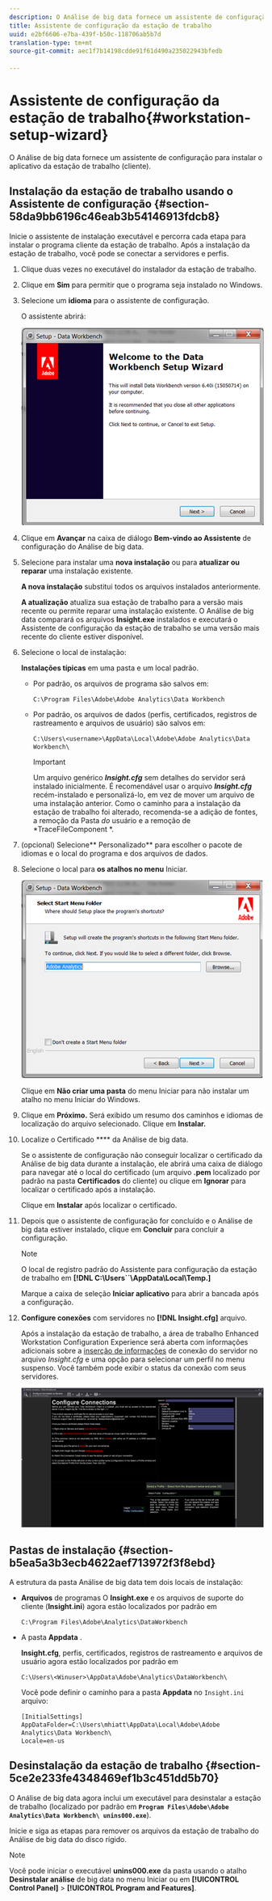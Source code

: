 ```yaml
---
description: O Análise de big data fornece um assistente de configuração para instalar o aplicativo da estação de trabalho (cliente).
title: Assistente de configuração da estação de trabalho
uuid: e2bf6606-e7ba-439f-b50c-118706ab5b7d
translation-type: tm+mt
source-git-commit: aec1f7b14198cdde91f61d490a235022943bfedb

---
```



# Assistente de configuração da estação de trabalho{#workstation-setup-wizard}

O Análise de big data fornece um assistente de configuração para instalar o aplicativo da estação de trabalho (cliente).

## Instalação da estação de trabalho usando o Assistente de configuração {#section-58da9bb6196c46eab3b54146913fdcb8}

Inicie o assistente de instalação executável e percorra cada etapa para instalar o programa cliente da estação de trabalho. Após a instalação da estação de trabalho, você pode se conectar a servidores e perfis.

1. Clique duas vezes no executável do instalador da estação de trabalho.
1. Clique em **Sim** para permitir que o programa seja instalado no Windows.
1. Selecione um **idioma** para o assistente de configuração.

   O assistente abrirá:

   ![](assets/6_4_workstation_wizard.png)

1. Clique em **Avançar** na caixa de diálogo **Bem-vindo ao Assistente** de configuração do Análise de big data.

1. Selecione para instalar uma **nova instalação** ou para **atualizar ou reparar** uma instalação existente.

   **A nova instalação** substitui todos os arquivos instalados anteriormente.

   **A atualização** atualiza sua estação de trabalho para a versão mais recente ou permite reparar uma instalação existente. O Análise de big data comparará os arquivos **Insight.exe** instalados e executará o Assistente de configuração da estação de trabalho se uma versão mais recente do cliente estiver disponível.

1. Selecione o local de instalação:

   **Instalações típicas** em uma pasta e um local padrão.

   * Por padrão, os arquivos de programa são salvos em:

      ```
      C:\Program Files\Adobe\Adobe Analytics\Data Workbench
      ```

   * Por padrão, os arquivos de dados (perfis, certificados, registros de rastreamento e arquivos de usuário) são salvos em:

      ```
      C:\Users\<username>\AppData\Local\Adobe\Adobe Analytics\Data Workbench\
      ```

      >[!IMPORTANT]
      >
      >Um arquivo genérico ***Insight.cfg*** sem detalhes do servidor será instalado inicialmente. É recomendável usar o arquivo ***Insight.cfg*** recém-instalado e personalizá-lo, em vez de mover um arquivo de uma instalação anterior. Como o caminho para a instalação da estação de trabalho foi alterado, recomenda-se a adição de fontes, a remoção da Pasta *do* usuário e a remoção de *TraceFileComponent *.

1. (opcional) Selecione** Personalizado** para escolher o pacote de idiomas e o local do programa e dos arquivos de dados.
1. Selecione o local para **os atalhos no menu** Iniciar.

   ![](assets/6_4_workstation_wizard_folder.png)

   Clique em **Não criar uma pasta** do menu Iniciar para não instalar um atalho no menu Iniciar do Windows.

1. Clique em **Próximo.** Será exibido um resumo dos caminhos e idiomas de localização do arquivo selecionado. Clique em **Instalar.**

1. Localize o Certificado **** da Análise de big data.

   Se o assistente de configuração não conseguir localizar o certificado da Análise de big data durante a instalação, ele abrirá uma caixa de diálogo para navegar até o local do certificado (um arquivo **.pem** localizado por padrão na pasta **Certificados** do cliente) ou clique em **Ignorar** para localizar o certificado após a instalação.

   Clique em **Instalar** após localizar o certificado.

1. Depois que o assistente de configuração for concluído e o Análise de big data estiver instalado, clique em **Concluir** para concluir a configuração.

   >[!NOTE]
   >
   >O local de registro padrão do Assistente para configuração da estação de trabalho em **[!DNL C:\Users\`<userName>`\AppData\Local\Temp.]**

   Marque a caixa de seleção **Iniciar aplicativo** para abrir a bancada após a configuração.

1. **Configure conexões** com servidores no **[!DNL Insight.cfg]** arquivo.

   Após a instalação da estação de trabalho, a área de trabalho Enhanced Workstation Configuration Experience será aberta com informações adicionais sobre a [inserção de informações](/help/home/c-get-started/c-insght-config-param.md) de conexão do servidor no arquivo *Insight.cfg* e uma opção para selecionar um perfil no menu suspenso. Você também pode exibir o status da conexão com seus servidores.

   ![](assets/6_4_workstation_install_conf_conn.png)

## Pastas de instalação {#section-b5ea5a3b3ecb4622aef713972f3f8ebd}

A estrutura da pasta Análise de big data tem dois locais de instalação:

* **Arquivos** de programas O **Insight.exe** e os arquivos de suporte do cliente (**Insight.ini**) agora estão localizados por padrão em

   ```
   C:\Program Files\Adobe\Analytics\DataWorkbench
   ```

* A pasta **Appdata** .

   **Insight.cfg**, perfis, certificados, registros de rastreamento e arquivos de usuário agora estão localizados por padrão em

   ```
   C:\Users\<Winuser>\AppData\Adobe\Analytics\DataWorkbench\ 
   ```

   Você pode definir o caminho para a pasta **Appdata** no `Insight.ini` arquivo:

   ```
   [InitialSettings] 
   AppDataFolder=C:\Users\mhiatt\AppData\Local\Adobe\Adobe Analytics\Data Workbench\ 
   Locale=en-us
   ```

## Desinstalação da estação de trabalho {#section-5ce2e233fe4348469ef1b3c451dd5b70}

O Análise de big data agora inclui um executável para desinstalar a estação de trabalho (localizado por padrão em **`Program Files\Adobe\Adobe Analytics\Data Workbench\ unins000.exe`**).

Inicie e siga as etapas para remover os arquivos da estação de trabalho do Análise de big data do disco rígido.

>[!NOTE]
>
>Você pode iniciar o executável **unins000.exe** da pasta usando o atalho **Desinstalar análise** de big data no menu Iniciar ou em **[!UICONTROL Control Panel]** > **[!UICONTROL Program and Features]**.
